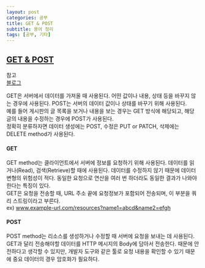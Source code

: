 ```yaml
---
layout: post
categories: 공부
title: GET & POST
subtitle: 용어 정리
tags: [공부, 기타]
---
```


## <U> GET & POST </U>

참고  
[블로그](https://velog.io/@songyouhyun/Get%EA%B3%BC-Post%EC%9D%98-%EC%B0%A8%EC%9D%B4%EB%A5%BC-%EC%95%84%EC%8B%9C%EB%82%98%EC%9A%94)

GET은 서버에서 데이터를 가져올 때 사용된다. 어떤 값이나 내용, 상태 등을 바꾸지 않는 경우에 사용된다.
POST는 서버의 데이터 값이나 상태를 바꾸기 위해 사용된다.  
예를 들어 게시판의 글 목록을 보거나 내용을 보는 경우는 GET 방식에 해당되고, 해당 글의 내용을 수정하는 경우에 POST가 사용된다.  
정확히 분류하자면 데이터 생성에는 POST, 수정은 PUT or PATCH, 삭제에는 DELETE method가 사용된다.

#### GET

GET method는 클라이언트에서 서버에 정보를 요청하기 위해 사용된다. 데이터를 읽거나(Read), 검색(Retrieve)할 때에 사용된다. 데이터를 수정하지 않기 때문에 데이터 변형의 위험성이 적다. 동일한 요청으로 연산을 여러 번 하더라도 동일한 결과가 나와야 한다는 특징이 있다.  
GET은 요청을 전송할 때, URL 주소 끝에 요청정보가 포함되어 전송되며, 이 부분을 쿼리 스트링이라고 부른다.  
ex) www.example-url.com/resources?name1=abcd&name2=efgh

#### POST

POST method는 리소스를 생성하거나 수정할 때 서버에 요청을 보내는 데 사용된다. GET과 달리 전송해야할 데이터를 HTTP 메시지의 Body에 담아서 전송한다. 때문에 안전하다고 생각할 수 있지만, 개발자 도구와 같은 툴로 요청 내용을 확인할 수 있기 때문에 중요 데이터의 경우 암호화가 필요하다.